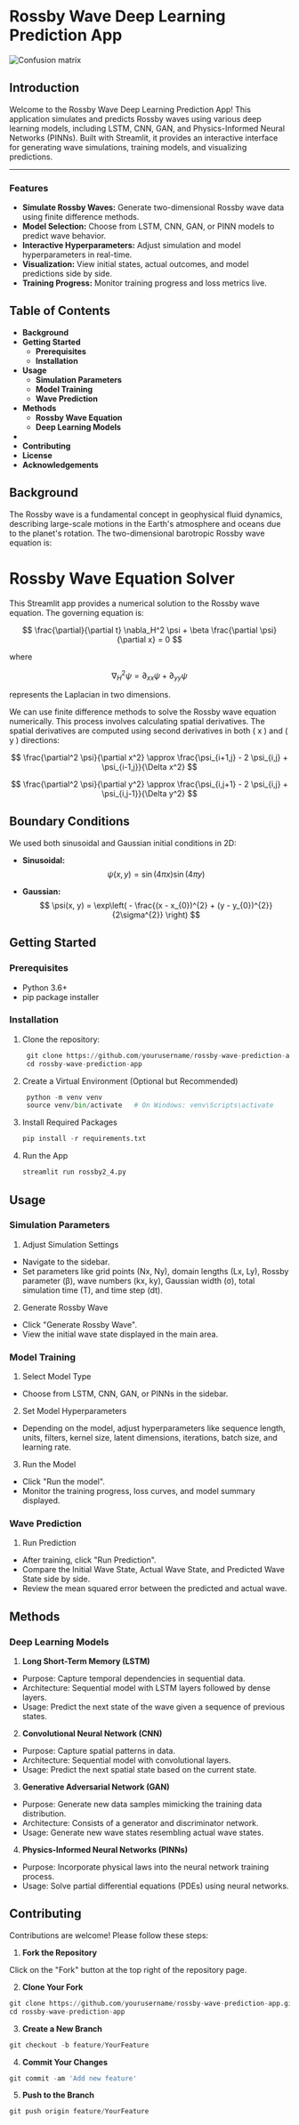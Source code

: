 # Rossby Wave Deep Learning Prediction App

![Confusion matrix](rossby_gif.gif)

## Introduction
Welcome to the Rossby Wave Deep Learning Prediction App! This application simulates and predicts Rossby waves using various deep learning models, including LSTM, CNN, GAN, and Physics-Informed Neural Networks (PINNs). Built with Streamlit, it provides an interactive interface for generating wave simulations, training models, and visualizing predictions.

---

### Features

- **Simulate Rossby Waves:** Generate two-dimensional Rossby wave data using finite difference methods.
- **Model Selection:** Choose from LSTM, CNN, GAN, or PINN models to predict wave behavior.
- **Interactive Hyperparameters:** Adjust simulation and model hyperparameters in real-time.
- **Visualization:** View initial states, actual outcomes, and model predictions side by side.
- **Training Progress:** Monitor training progress and loss metrics live.

## Table of Contents
- **Background**
- **Getting Started**
  - **Prerequisites**
  - **Installation**
- **Usage**
  - **Simulation Parameters**
  - **Model Training**
  - **Wave Prediction**
- **Methods**
  - **Rossby Wave Equation**
  - **Deep Learning Models**
- 
- **Contributing**
- **License**
- **Acknowledgements**

## Background
The Rossby wave is a fundamental concept in geophysical fluid dynamics, describing large-scale motions in the Earth's atmosphere and oceans due to the planet's rotation. The two-dimensional barotropic Rossby wave equation is:

# Rossby Wave Equation Solver

This Streamlit app provides a numerical solution to the Rossby wave equation. The governing equation is:

$$
\frac{\partial}{\partial t} \nabla_H^2 \psi + \beta \frac{\partial \psi}{\partial x} = 0
$$

where

$$
\nabla_H^2 \psi = \partial_{xx} \psi + \partial_{yy} \psi
$$

represents the Laplacian in two dimensions.

We can use finite difference methods to solve the Rossby wave equation numerically. This process involves calculating spatial derivatives. The spatial derivatives are computed using second derivatives in both \( x \) and \( y \) directions:

$$
\frac{\partial^2 \psi}{\partial x^2} \approx \frac{\psi_{i+1,j} - 2 \psi_{i,j} + \psi_{i-1,j}}{\Delta x^2}
$$

$$
\frac{\partial^2 \psi}{\partial y^2} \approx \frac{\psi_{i,j+1} - 2 \psi_{i,j} + \psi_{i,j-1}}{\Delta y^2}
$$

## Boundary Conditions

We used both sinusoidal and Gaussian initial conditions in 2D:

- **Sinusoidal:**
  $$
  \psi(x, y) = \sin(4\pi x) \sin(4\pi y)
  $$

- **Gaussian:**
  $$
  \psi(x, y) = \exp\left( - \frac{(x - x_{0})^{2} + (y - y_{0})^{2}}{2\sigma^{2}} \right)
  $$

## Getting Started

### Prerequisites
- Python 3.6+
- pip package installer

### Installation
1. Clone the repository:
   ```python
    git clone https://github.com/yourusername/rossby-wave-prediction-app.git
    cd rossby-wave-prediction-app
   ```
2. Create a Virtual Environment (Optional but Recommended)
   ```python
    python -m venv venv
    source venv/bin/activate   # On Windows: venv\Scripts\activate
   ```

3. Install Required Packages

    ```python
    pip install -r requirements.txt
    ```

4. Run the App

    ```python
    streamlit run rossby2_4.py
    ```

## Usage
### Simulation Parameters
1. Adjust Simulation Settings

  - Navigate to the sidebar.
  - Set parameters like grid points (Nx, Ny), domain lengths (Lx, Ly), Rossby parameter (β), wave numbers (kx, ky), Gaussian width (σ), total simulation time (T), and time step (dt).

2. Generate Rossby Wave

  - Click "Generate Rossby Wave".
  - View the initial wave state displayed in the main area.

### Model Training
1. Select Model Type

  - Choose from LSTM, CNN, GAN, or PINNs in the sidebar.
2. Set Model Hyperparameters

  - Depending on the model, adjust hyperparameters like sequence length, units, filters, kernel size, latent dimensions, iterations, batch size, and learning rate.
3. Run the Model

  - Click "Run the model".
  - Monitor the training progress, loss curves, and model summary displayed.

### Wave Prediction
1. Run Prediction

- After training, click "Run Prediction".
- Compare the Initial Wave State, Actual Wave State, and Predicted Wave State side by side.
- Review the mean squared error between the predicted and actual wave.

## Methods

### Deep Learning Models
1. **Long Short-Term Memory (LSTM)**
- Purpose: Capture temporal dependencies in sequential data.
- Architecture: Sequential model with LSTM layers followed by dense layers.
- Usage: Predict the next state of the wave given a sequence of previous states.

2. **Convolutional Neural Network (CNN)**
- Purpose: Capture spatial patterns in data.
- Architecture: Sequential model with convolutional layers.
- Usage: Predict the next spatial state based on the current state.

3. **Generative Adversarial Network (GAN)**
- Purpose: Generate new data samples mimicking the training data distribution.
- Architecture: Consists of a generator and discriminator network.
- Usage: Generate new wave states resembling actual wave states.

4. **Physics-Informed Neural Networks (PINNs)**
- Purpose: Incorporate physical laws into the neural network training process.
- Usage: Solve partial differential equations (PDEs) using neural networks.

## Contributing
Contributions are welcome! Please follow these steps:

1. **Fork the Repository**

Click on the "Fork" button at the top right of the repository page.

2. **Clone Your Fork**

```python
git clone https://github.com/yourusername/rossby-wave-prediction-app.git
cd rossby-wave-prediction-app
```

3. **Create a New Branch**

```python
git checkout -b feature/YourFeature
```

4. **Commit Your Changes**

```python
git commit -am 'Add new feature'
```

5. **Push to the Branch**

```python
git push origin feature/YourFeature
```